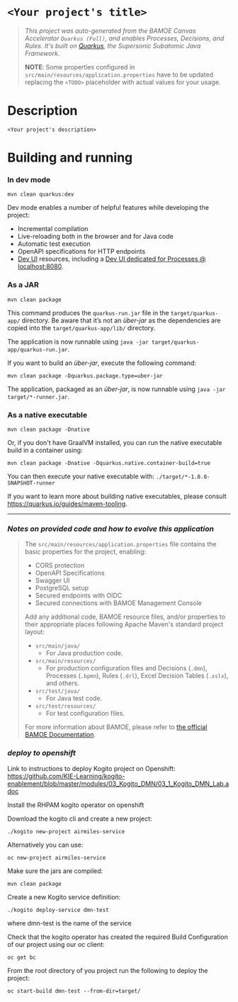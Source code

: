 # `<Your project's title>`

> _This project was auto-generated from the BAMOE Canvas Accelerator `Quarkus (Full)`, and enables Processes, Decisions, and Rules. It's built on [Quarkus](https://quarkus.io/), the Supersonic Subatomic Java Framework._
>
> **NOTE**: Some properties configured in `src/main/resources/application.properties` have to be updated replacing the `<TODO>` placeholder with actual values for your usage.

# Description

`<Your project's description>`

# Building and running

### In dev mode

```shell script
mvn clean quarkus:dev
```

Dev mode enables a number of helpful features while developing the project:

- Incremental compilation
- Live-reloading both in the browser and for Java code
- Automatic test execution
- OpenAPI specifications for HTTP endpoints
- [Dev UI](https://quarkus.io/guides/dev-ui) resources, including a [Dev UI dedicated for Processes @ localhost:8080](http://localhost:8080/q/dev-ui/org.jbpm.jbpm-quarkus-devui/process-instances).

### As a JAR

```shell script
mvn clean package
```

This command produces the `quarkus-run.jar` file in the `target/quarkus-app/` directory.
Be aware that it’s not an _über-jar_ as the dependencies are copied into the `target/quarkus-app/lib/` directory.

The application is now runnable using `java -jar target/quarkus-app/quarkus-run.jar`.

If you want to build an _über-jar_, execute the following command:

```shell script
mvn clean package -Dquarkus.package.type=uber-jar
```

The application, packaged as an _über-jar_, is now runnable using `java -jar target/*-runner.jar`.

### As a native executable

```shell script
mvn clean package -Dnative
```

Or, if you don't have GraalVM installed, you can run the native executable build in a container using:

```shell script
mvn clean package -Dnative -Dquarkus.native.container-build=true
```

You can then execute your native executable with: `./target/*-1.0.0-SNAPSHOT-runner`

If you want to learn more about building native executables, please consult https://quarkus.io/guides/maven-tooling.

---

### _Notes on provided code and how to evolve this application_
 
> The `src/main/resources/application.properties` file contains the basic properties for the project, enabling:
> 
> - CORS protection
> - OpenAPI Specifications
> - Swagger UI
> - PostgreSQL setup
> - Secured endpoints with OIDC
> - Secured connections with BAMOE Management Console
> 
> Add any additional code, BAMOE resource files, and/or properties to their appropriate places following Apache Maven's standard project layout:
> - `src/main/java/`
>   - For Java production code.
> - `src/main/resources/`
>   - For production configuration files and Decisions (`.dmn`), Processes (`.bpmn`), Rules (`.drl`), Excel Decision Tables (`.xslx`), and others.
> - `src/test/java/`
>   - For Java test code.
> - `src/test/resources/`
>   - For test configuration files.
> 
> For more information about BAMOE, please refer to [the official BAMOE Documentation](https://www.ibm.com/docs/en/ibamoe).

### _deploy to openshift_
Link to instructions to deploy Kogito project on Openshift:
https://github.com/KIE-Learning/kogito-enablement/blob/master/modules/03_Kogito_DMN/03_1_Kogito_DMN_Lab.adoc

Install the RHPAM kogito operator on openshift

Download the kogito cli and create a new project:
```shell script
./kogito new-project airmiles-service 
```
Alternatively you can use:
```shell script
oc new-project airmiles-service 
```
Make sure the jars are compiled:
```shell script
mvn clean package
```
Create a new Kogito service definition:
```shell script
./kogito deploy-service dmn-test
```
where dmn-test is the name of the service

Check that the kogito operator has created the required Build Configuration of our project using our oc client:
```shell script
oc get bc
```
From the root directory of you project run the following to deploy the project:
```shell script
oc start-build dmn-test --from-dir=target/
```


